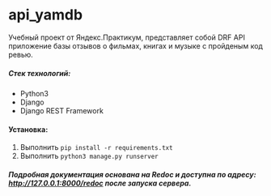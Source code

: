 # api_yamdb

Учебный проект от Яндекс.Практикум, представляет собой DRF API приложение базы отзывов о фильмах, книгах и музыке с пройденым код ревью.

##### **Стек технологий:**
* Python3
* Django
* Django REST Framework


#### **Установка:**
1. Выполнить `pip install -r requirements.txt`
2. Выполнить `python3 manage.py runserver`

##### Подробная документация основана на Redoc и доступна по адресу: <http://127.0.0.1:8000/redoc> после запуска сервера.
